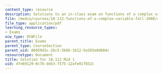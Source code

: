 ```yaml
---
content_type: resource
description: Solutions to an in-class exam on functions of a complex variable.
file: /media/courses/18-112-functions-of-a-complex-variable-fall-2008/4fe691290c7bdeb3757512afe01f832c_mid1.pdf
file_type: application/pdf
learning_resource_types:
- Exams
ocw_type: OCWFile
parent_title: Exams
parent_type: CourseSection
parent_uid: 86059d2c-2bc5-5b6b-1612-5e265e0d084c
resourcetype: Document
title: Solution for 18.112 Mid 1
uid: 4fe69129-0c7b-deb3-7575-12afe01f832c
---
```

